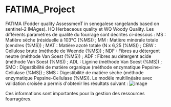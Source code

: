 # FATIMA_Project
FATIMA (Fodder quality AssessmenT in senegalese rangelands based on sentinel-2 IMAges).
HQ Herbaceous quality et 
WQ Woody Quality.
Les différents paramètres de qualité du fourrage sont décrites ci-dessous :
MS : Matière sèche (résiduelle à 103°C (%MS)) ; 
MM : Matière minérale totale (cendres (%MS)) ; 
MAT	: Matière azoté totale (N x 6,25 (%MS)) ; 
CBW	: Cellulose brute (méthode de Weende (%MS)) ; 
NDF	: Fibres au détergent neutre (méthode Van Soest (%MS)) ; 
ADF	: Fibres au détergent acide (méthode Van Soest (%MS)) ;
ADL	: Lignine (méthode Van Soest (%MS)) ; 
SMO	: Digestibilité de matière organique (méthode enzymatique Pepsine-Cellulase (%MS)) ; 
SMS	: Digestibilité de matière sèche (méthode enzymatique Pepsine-Cellulase (%MS)). 
Le modèle multilinéaire avec validation croisée a permis d'obtenir les résultats suivant : 
![image](https://github.com/smane341/FATIMA_Project/assets/60321861/b826b260-9c6b-4a81-9ffa-44646d9237d9)

Ces informations sont importantes pour la gestion des ressources fourragères.
